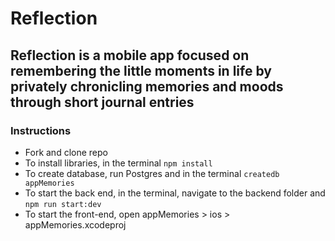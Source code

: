 # Reflection

## Reflection is a mobile app focused on remembering the little moments in life by privately chronicling memories and moods through short journal entries

### Instructions
* Fork and clone repo
* To install libraries, in the terminal `npm install`
* To create database, run Postgres and in the terminal `createdb appMemories`
* To start the back end, in the terminal, navigate to the backend folder and `npm run start:dev`
* To start the front-end, open appMemories > ios > appMemories.xcodeproj
